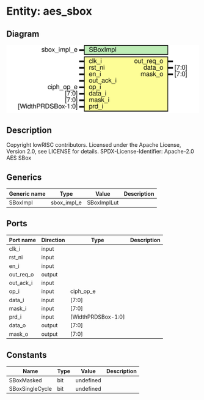 # Entity: aes_sbox

## Diagram

![Diagram](aes_sbox.svg "Diagram")
## Description

Copyright lowRISC contributors.
 Licensed under the Apache License, Version 2.0, see LICENSE for details.
 SPDX-License-Identifier: Apache-2.0
 AES SBox
 
## Generics

| Generic name | Type        | Value       | Description |
| ------------ | ----------- | ----------- | ----------- |
| SBoxImpl     | sbox_impl_e | SBoxImplLut |             |
## Ports

| Port name | Direction | Type               | Description |
| --------- | --------- | ------------------ | ----------- |
| clk_i     | input     |                    |             |
| rst_ni    | input     |                    |             |
| en_i      | input     |                    |             |
| out_req_o | output    |                    |             |
| out_ack_i | input     |                    |             |
| op_i      | input     | ciph_op_e          |             |
| data_i    | input     | [7:0]              |             |
| mask_i    | input     | [7:0]              |             |
| prd_i     | input     | [WidthPRDSBox-1:0] |             |
| data_o    | output    | [7:0]              |             |
| mask_o    | output    | [7:0]              |             |
## Constants

| Name            | Type | Value     | Description |
| --------------- | ---- | --------- | ----------- |
| SBoxMasked      | bit  | undefined |             |
| SBoxSingleCycle | bit  | undefined |             |
